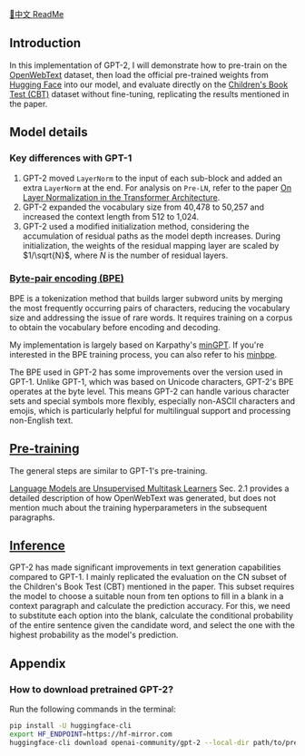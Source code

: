 [📖中文 ReadMe](./README_zh.md)
## Introduction

In this implementation of GPT-2, I will demonstrate how to pre-train on the [OpenWebText](https://huggingface.co/datasets/Skylion007/openwebtext) dataset, then load the official pre-trained weights from [Hugging Face](https://huggingface.co/openai-community/gpt2/tree/main) into our model, and evaluate directly on the [Children's Book Test (CBT)](https://arxiv.org/pdf/1511.02301) dataset without fine-tuning, replicating the results mentioned in the paper.

## Model details

### Key differences with GPT-1
1. GPT-2 moved `LayerNorm` to the input of each sub-block and added an extra `LayerNorm` at the end. For analysis on `Pre-LN`, refer to the paper [On Layer Normalization in the Transformer Architecture](https://arxiv.org/abs/2002.04745).
2. GPT-2 expanded the vocabulary size from 40,478 to 50,257 and increased the context length from 512 to 1,024.
3. GPT-2 used a modified initialization method, considering the accumulation of residual paths as the model depth increases. During initialization, the weights of the residual mapping layer are scaled by $1/\sqrt{N}$, where $N$ is the number of residual layers.

### [Byte-pair encoding (BPE)](./modules/bpe.py)

BPE is a tokenization method that builds larger subword units by merging the most frequently occurring pairs of characters, reducing the vocabulary size and addressing the issue of rare words. It requires training on a corpus to obtain the vocabulary before encoding and decoding.

My implementation is largely based on Karpathy's [minGPT](https://github.com/karpathy/minGPT/blob/master/mingpt/bpe.py). If you're interested in the BPE training process, you can also refer to his [minbpe](https://github.com/karpathy/minbpe).

The BPE used in GPT-2 has some improvements over the version used in GPT-1. Unlike GPT-1, which was based on Unicode characters, GPT-2's BPE operates at the byte level. This means GPT-2 can handle various character sets and special symbols more flexibly, especially non-ASCII characters and emojis, which is particularly helpful for multilingual support and processing non-English text.

## [Pre-training](./pretrain.ipynb)

The general steps are similar to GPT-1's pre-training.

[Language Models are Unsupervised Multitask Learners](https://cdn.openai.com/better-language-models/language_models_are_unsupervised_multitask_learners.pdf) Sec. 2.1 provides a detailed description of how OpenWebText was generated, but does not mention much about the training hyperparameters in the subsequent paragraphs.

## [Inference](./inference.ipynb)

GPT-2 has made significant improvements in text generation capabilities compared to GPT-1. I mainly replicated the evaluation on the CN subset of the Children's Book Test (CBT) mentioned in the paper. This subset requires the model to choose a suitable noun from ten options to fill in a blank in a context paragraph and calculate the prediction accuracy. For this, we need to substitute each option into the blank, calculate the conditional probability of the entire sentence given the candidate word, and select the one with the highest probability as the model's prediction.

## Appendix

### How to download pretrained GPT-2?

Run the following commands in the terminal:

```bash
pip install -U huggingface-cli
export HF_ENDPOINT=https://hf-mirror.com
huggingface-cli download openai-community/gpt-2 --local-dir path/to/pretrained_dir
```